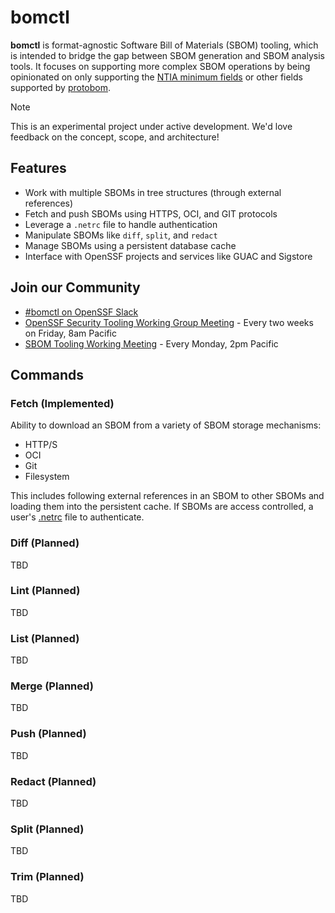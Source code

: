 # bomctl

__bomctl__ is format-agnostic Software Bill of Materials (SBOM) tooling, which is intended to bridge the gap between SBOM generation and SBOM analysis tools. It focuses on supporting more complex SBOM operations by being opinionated on only supporting the [NTIA minimum fields](https://www.ntia.doc.gov/files/ntia/publications/sbom_minimum_elements_report.pdf) or other fields supported by [protobom](https://github.com/bom-squad/protobom).

> [!NOTE]
> This is an experimental project under active development. We'd love feedback on the concept, scope, and architecture!

## Features

- Work with multiple SBOMs in tree structures (through external references)
- Fetch and push SBOMs using HTTPS, OCI, and GIT protocols
- Leverage a `.netrc` file to handle authentication
- Manipulate SBOMs like `diff`, `split`, and `redact`
- Manage SBOMs using a persistent database cache
- Interface with OpenSSF projects and services like GUAC and Sigstore

## Join our Community

- [#bomctl on OpenSSF Slack](https://openssf.slack.com/archives/C06ED5VB81W)
- [OpenSSF Security Tooling Working Group Meeting](https://zoom-lfx.platform.linuxfoundation.org/meeting/94897563315?password=7f03d8e7-7bc9-454e-95bd-6e1e09cb3b0b) - Every two weeks on Friday, 8am Pacific
- [SBOM Tooling Working Meeting](https://zoom-lfx.platform.linuxfoundation.org/meeting/92103679564?password=c351279a-5cec-44a4-ab5b-e4342da0e43f) - Every Monday, 2pm Pacific

## Commands

### Fetch (Implemented)

Ability to download an SBOM from a variety of SBOM storage mechanisms:

- HTTP/S
- OCI
- Git
- Filesystem

This includes following external references in an SBOM to other SBOMs and loading them into the persistent cache. If SBOMs are access controlled, a user's [.netrc](https://www.gnu.org/software/inetutils/manual/html_node/The-_002enetrc-file.html) file to authenticate.

### Diff (Planned)

TBD

### Lint (Planned)

TBD

### List (Planned)

TBD

### Merge (Planned)

TBD

### Push (Planned)

TBD

### Redact (Planned)

TBD

### Split (Planned)

TBD

### Trim (Planned)

TBD
